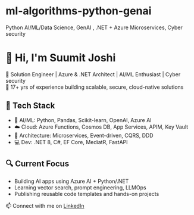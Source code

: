 # ml-algorithms-python-genai
Python AI/ML/Data Science, GenAI , .NET + Azure Microservices, Cyber security

# 👋 Hi, I'm Suumit Joshi
🚀 Solution Engineer | Azure & .NET Architect | AI/ML Enthusiast | Cyber security  
🎯 17+ yrs of experience building scalable, secure, cloud-native solutions  

## 💼 Tech Stack
- 🧠 AI/ML: Python, Pandas, Scikit-learn, OpenAI, Azure AI
- ☁️ Cloud: Azure Functions, Cosmos DB, App Services, APIM, Key Vault
- 🧩 Architecture: Microservices, Event-driven, CQRS, DDD
- 💻 Dev: .NET 8, C#, EF Core, MediatR, FastAPI

## 🔍 Current Focus
- Building AI apps using Azure AI + Python/.NET  
- Learning vector search, prompt engineering, LLMOps  
- Publishing reusable code templates and hands-on projects

📫 Connect with me on [LinkedIn]([https://linkedin.com/in/YOURPROFILE](https://www.linkedin.com/in/sumit-joshi-25041979/))
